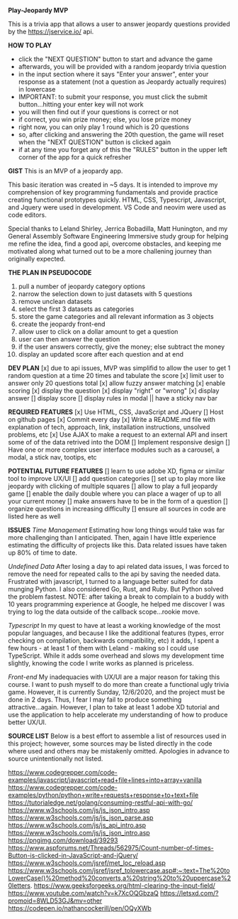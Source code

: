 **Play-Jeopardy MVP**

This is a trivia app that allows a user to answer jeopardy questions provided by the https://jservice.io/ api.

**HOW TO PLAY**
* click the "NEXT QUESTION" button to start and advance the game
* afterwards, you will be provided with a random jeopardy trivia question
* in the input section where it says "Enter your answer", enter your response as a statement (not a question as Jeopardy actually requires) in lowercase
* IMPORTANT: to submit your response, you must click the submit button...hitting your enter key will not work
* you will then find out if your questions is correct or not
* if correct, you win prize money; else, you lose prize money
* right now, you can only play 1 round which is 20 questions
* so, after clicking and answering the 20th question, the game will reset when the "NEXT QUESTION" button is clicked again
* if at any time you forget any of this the "RULES" button in the upper left corner of the app for a quick refresher

**GIST**
This is an MVP of a jeopardy app.

This basic iteration was created in ~5 days. It is intended to improve my comprehension of key programming fundamentals and provide practice creating functional prototypes quickly. HTML, CSS, Typescript, Javascript, and Jquery were used in development. VS Code and neovim were used as code editors.

Special thanks to Leland Shirley, Jerrica Bobadilla, Matt Hunington, and my General Assembly Software Engineering Immersive study group for helping me refine the idea, find a good api, overcome obstacles, and keeping me motivated along what turned out to be a more challening journey than originally expected.

**THE PLAN IN PSEUDOCODE**
1. pull a number of jeopardy category options
2. narrow the selection down to just datasets with 5 questions
3. remove unclean datasets
4. select the first 3 datasets as categories
5. store the game categories and all relevant information as 3 objects
6. create the jeopardy front-end
7. allow user to click on a dollar amount to get a question
8. user can then answer the question
9. if the user answers correctly, give the money; else subtract the money
10. display an updated score after each question and at end

**DEV PLAN**
[x] due to api issues, MVP was simplifid to allow the user to get 1 random question at a time 20 times and tabulate the score
[x] limit user to answer only 20 questions total
[x] allow fuzzy answer matching
[x] enable scoring
[x] display the question
[x] display "right" or "wrong"
[x] display answer
[] display score
[] display rules in modal || have a sticky nav bar

**REQUIRED FEATURES**
[x] Use HTML, CSS, JavaScript and JQuery
[] Host on github pages
[x] Commit every day
[x] Write a README.md file with explanation of tech, approach, link, installation instructions, unsolved problems, etc
[x] Use AJAX to make a request to an external API and insert some of of the data retrived into the DOM
[] Implement responsive design
[] Have one or more complex user interface modules such as a carousel, a modal, a stick nav, tootips, etc

**POTENTIAL FUTURE FEATURES**
[] learn to use adobe XD, figma or similar tool to improve UX/UI
[] add question categories
[] set up to play more like jeopardy with clicking of multiple squares
[] allow to play a full jeopardy game
[] enable the daily double where you can place a wager of up to all your current money
[] make answers have to be in the form of a question
[] organize questions in increasing difficulty
[] ensure all sources in code are listed here as well

**ISSUES**
_Time Management_
Estimating how long things would take was far more challenging than I anticipated.
Then, again I have little experience estimating the difficulty of projects like this. Data related issues have taken up 80% of time to date.

_Undefined Data_
After losing a day to api related data issues, I was forced to remove the need for repeated calls to the api by saving the needed data.
Frustrated with javascript, I turned to a language better suited for data munging Python. I also considered Go, Rust, and Ruby. But Python solved the problem fastest. NOTE: after taking a break to complain to a buddy with 10 years programming experience at Google, he helped me discover I was trying to log the data outside of the callback scope...rookie move.

_Typescript_
In my quest to have at least a working knowledge of the most popular languages, and because I like the additional features (types, error checking on compilation, backwards compatibility, etc) it adds, I spent a few hours - at least 1 of them with Leland - making so I could use TypeScript. While it adds some overhead and slows my development time slightly, knowing the code I write works as planned is priceless.

_Front-end_
My inadequacies with UX/UI are a major reason for taking this course. I want to push myself to do more than create a functional ugly trivia game. However, it is currently Sunday, 12/6/2020, and the project must be done in 2 days. Thus, I fear I may fail to produce something attractive...again. However, I plan to take at least 1 adobe XD tutorial and use the application to help accelerate my understanding of how to produce better UX/UI.

**SOURCE LIST**
Below is a best effort to assemble a list of resources used in this project; however, some sources may be listed directly in the code where used and others may be mistakenly omitted. Apologies in advance to source unintentionally not listed.

https://www.codegrepper.com/code-examples/javascript/javascript+read+file+lines+into+array+vanilla
https://www.codegrepper.com/code-examples/python/python+write+requests+response+to+text+file
https://tutorialedge.net/golang/consuming-restful-api-with-go/
https://www.w3schools.com/js/js_json_intro.asp
https://www.w3schools.com/js/js_json_parse.asp
https://www.w3schools.com/js/js_api_intro.asp
https://www.w3schools.com/js/js_json_intro.asp
https://pngimg.com/download/39293
https://www.aspforums.net/Threads/562975/Count-number-of-times-Button-is-clicked-in-JavaScript-and-jQuery/
https://www.w3schools.com/jsref/met_loc_reload.asp
https://www.w3schools.com/jsref/jsref_tolowercase.asp#:~:text=The%20toLowerCase()%20method%20converts,a%20string%20to%20uppercase%20letters.
https://www.geeksforgeeks.org/html-clearing-the-input-field/
https://www.youtube.com/watch?v=k7XcOQGbzaQ
https://letsxd.com/?promoid=8WLD53GJ&mv=other
https://codepen.io/nathancockerill/pen/OQyXWb
